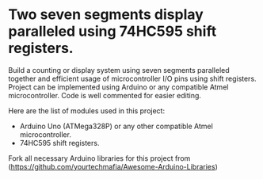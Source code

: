 # Two seven segments display paralleled using 74HC595 shift registers.

Build a counting or display system using seven segments paralleled together and efficient usage of microcontroller I/O pins using shift registers. Project can be implemented using Arduino or any compatible Atmel microcontroller. Code is well commented for easier editing.

Here are the list of modules used in this project:

* Arduino Uno (ATMega328P) or any other compatible Atmel microcontroller.
* 74HC595 shift registers.

Fork all necessary Arduino libraries for this project from (https://github.com/yourtechmafia/Awesome-Arduino-Libraries)
